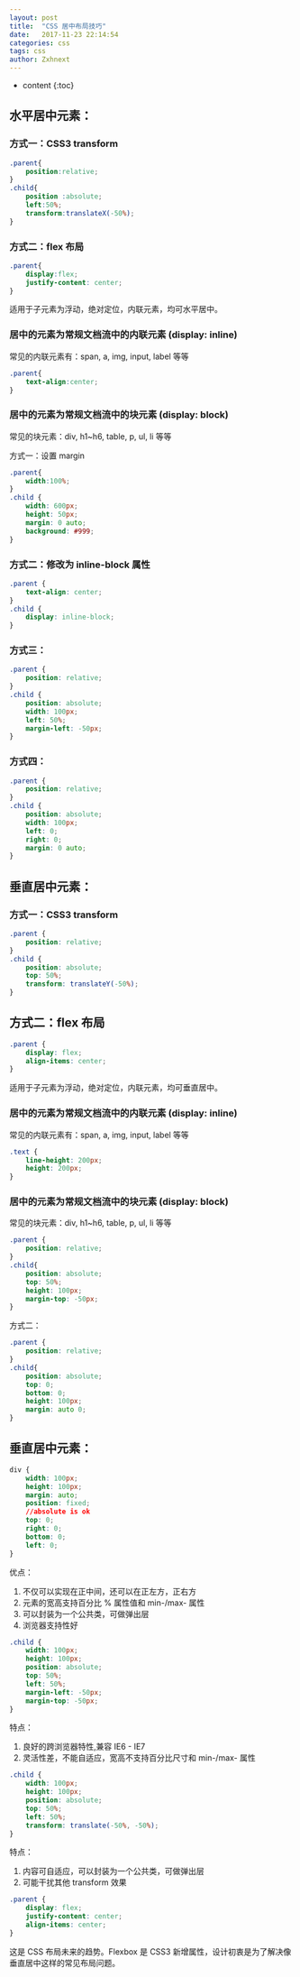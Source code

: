 ```yaml
---
layout: post
title:  "CSS 居中布局技巧"
date:   2017-11-23 22:14:54
categories: css
tags: css
author: Zxhnext
---
```


* content
{:toc}
## 水平居中元素：

### 方式一：CSS3 transform
```css
.parent{
    position:relative;
}
.child{
    position :absolute;
    left:50%;
    transform:translateX(-50%);
}
```




### 方式二：flex 布局
```css
.parent{
    display:flex;
    justify-content: center;
}
```

适用于子元素为浮动，绝对定位，内联元素，均可水平居中。

### 居中的元素为常规文档流中的内联元素   (display: inline)
常见的内联元素有：span, a, img, input, label 等等
```css
.parent{
    text-align:center;
}
```
### 居中的元素为常规文档流中的块元素  (display: block)
常见的块元素：div, h1~h6, table, p, ul, li 等等

方式一：设置 margin  
```css
.parent{
    width:100%;
}
.child {
    width: 600px;
    height: 50px;
    margin: 0 auto;
    background: #999;
}
```

### 方式二：修改为 inline-block 属性
```css
.parent {
    text-align: center;
}
.child {
    display: inline-block;
}
```

### 方式三：
```css
.parent {
    position: relative;
}
.child {
    position: absolute;
    width: 100px;
    left: 50%;
    margin-left: -50px;
}
```
### 方式四：
```css
.parent {
    position: relative;
}
.child {
    position: absolute;
    width: 100px;
    left: 0;
    right: 0;
    margin: 0 auto;
}
```

## 垂直居中元素：

### 方式一：CSS3 transform
```css
.parent {
    position: relative;
}
.child {
    position: absolute;
    top: 50%;
    transform: translateY(-50%);
}
```
## 方式二：flex 布局
```css
.parent {
    display: flex;
    align-items: center;
}
```

适用于子元素为浮动，绝对定位，内联元素，均可垂直居中。  
### 居中的元素为常规文档流中的内联元素   (display: inline)
常见的内联元素有：span, a, img, input, label 等等
```css
.text {
    line-height: 200px;
    height: 200px;
}
```
### 居中的元素为常规文档流中的块元素  (display: block)
常见的块元素：div, h1~h6, table, p, ul, li 等等
```css
.parent {
    position: relative;
}
.child{
    position: absolute;
    top: 50%;
    height: 100px;
    margin-top: -50px;
}
```
方式二：
```css
.parent {
    position: relative;
}
.child{
    position: absolute;
    top: 0;
    bottom: 0;
    height: 100px;
    margin: auto 0;
}
```

## 垂直居中元素：

```css
div {
    width: 100px;
    height: 100px;
    margin: auto;
    position: fixed;
    //absolute is ok
    top: 0;
    right: 0;
    bottom: 0;
    left: 0;
}
```
优点：  
1. 不仅可以实现在正中间，还可以在正左方，正右方  
2. 元素的宽高支持百分比 % 属性值和 min-/max- 属性  
3. 可以封装为一个公共类，可做弹出层  
4. 浏览器支持性好  

```css
.child {
    width: 100px;
    height: 100px;
    position: absolute;
    top: 50%;
    left: 50%;
    margin-left: -50px;
    margin-top: -50px;
}
```
特点：  
1. 良好的跨浏览器特性,兼容 IE6 - IE7  
2. 灵活性差，不能自适应，宽高不支持百分比尺寸和 min-/max- 属性

```css
.child {
    width: 100px;
    height: 100px;
    position: absolute;
    top: 50%;
    left: 50%;
    transform: translate(-50%, -50%);  
}
```
特点：  
1. 内容可自适应，可以封装为一个公共类，可做弹出层
2. 可能干扰其他 transform 效果

```css
.parent {
    display: flex;
    justify-content: center;
    align-items: center;
}
```
这是 CSS 布局未来的趋势。Flexbox 是 CSS3 新增属性，设计初衷是为了解决像垂直居中这样的常见布局问题。